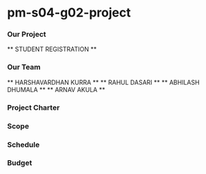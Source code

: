 # pm-s04-g02-project

### Our Project
** STUDENT REGISTRATION **

### Our Team
** HARSHAVARDHAN KURRA  **
** RAHUL DASARI **
** ABHILASH DHUMALA **
** ARNAV AKULA **

### Project Charter

### Scope

### Schedule

### Budget
